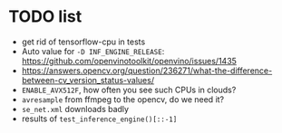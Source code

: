 # TODO list

+ get rid of tensorflow-cpu in tests
+ Auto value for `-D INF_ENGINE_RELEASE`: https://github.com/openvinotoolkit/openvino/issues/1435
+ <https://answers.opencv.org/question/236271/what-the-difference-between-cv_version_status-values/>
+ `ENABLE_AVX512F`, how often you see such CPUs in clouds?
+ `avresample` from ffmpeg to the opencv, do we need it?
+ `se_net.xml` downloads badly
+ results of `test_inference_engine()[::-1]`
